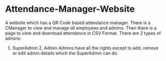 # Attendance-Manager-Website
A website which has a QR Code based attendance manager. There is a CManager to view and manage all employees and admins. Then there is a page to view and download attendance in CSV Format.
There are 2 types of admins: 

1. SuperAdmin 2. Admin
Admins have all the rights except to add, remove or edit admin details which the SuperAdmin can do.
